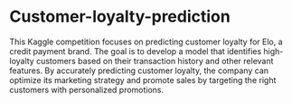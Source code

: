 # Customer-loyalty-prediction
This Kaggle competition focuses on predicting customer loyalty for Elo, a credit payment brand.
The goal is to develop a model that identifies high-loyalty customers based on their transaction history and other relevant features.
By accurately predicting customer loyalty, the company can optimize its marketing strategy and promote sales by targeting the right customers with personalized promotions.
